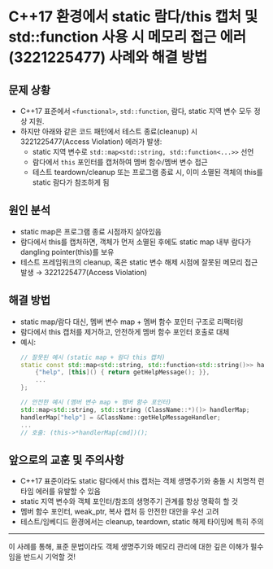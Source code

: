 # C++17 환경에서 static 람다/this 캡처 및 std::function 사용 시 메모리 접근 에러(3221225477) 사례와 해결 방법

## 문제 상황
- C++17 표준에서 `<functional>`, `std::function`, 람다, static 지역 변수 모두 정상 지원.
- 하지만 아래와 같은 코드 패턴에서 테스트 종료(cleanup) 시 3221225477(Access Violation) 에러가 발생:
  - static 지역 변수로 `std::map<std::string, std::function<...>>` 선언
  - 람다에서 `this` 포인터를 캡처하여 멤버 함수/멤버 변수 접근
  - 테스트 teardown/cleanup 또는 프로그램 종료 시, 이미 소멸된 객체의 this를 static 람다가 참조하게 됨

## 원인 분석
- static map은 프로그램 종료 시점까지 살아있음
- 람다에서 this를 캡처하면, 객체가 먼저 소멸된 후에도 static map 내부 람다가 dangling pointer(this)를 보유
- 테스트 프레임워크의 cleanup, 혹은 static 변수 해제 시점에 잘못된 메모리 접근 발생 → 3221225477(Access Violation)

## 해결 방법
- static map/람다 대신, 멤버 변수 map + 멤버 함수 포인터 구조로 리팩터링
- 람다에서 this 캡처를 제거하고, 안전하게 멤버 함수 포인터 호출로 대체
- 예시:
  ```cpp
  // 잘못된 예시 (static map + 람다 this 캡처)
  static const std::map<std::string, std::function<std::string()>> handlers = {
      {"help", [this]() { return getHelpMessage(); }},
      ...
  };
  
  // 안전한 예시 (멤버 변수 map + 멤버 함수 포인터)
  std::map<std::string, std::string (ClassName::*)()> handlerMap;
  handlerMap["help"] = &ClassName::getHelpMessageHandler;
  ...
  // 호출: (this->*handlerMap[cmd])();
  ```

## 앞으로의 교훈 및 주의사항
- C++17 표준이라도 static 람다에서 this 캡처는 객체 생명주기와 충돌 시 치명적 런타임 에러를 유발할 수 있음
- static 지역 변수와 객체 포인터/참조의 생명주기 관계를 항상 명확히 할 것
- 멤버 함수 포인터, weak_ptr, 복사 캡처 등 안전한 대안을 우선 고려
- 테스트/임베디드 환경에서는 cleanup, teardown, static 해제 타이밍에 특히 주의

---
이 사례를 통해, 표준 문법이라도 객체 생명주기와 메모리 관리에 대한 깊은 이해가 필수임을 반드시 기억할 것!